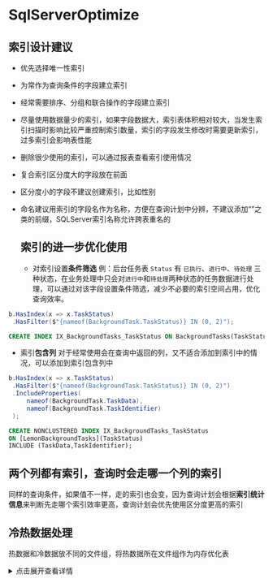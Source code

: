 # SqlServerOptimize

## 索引设计建议
- 优先选择唯一性索引
- 为常作为查询条件的字段建立索引
- 经常需要排序、分组和联合操作的字段建立索引
- 尽量使用数据量少的索引，如果字段数据大，索引表体积相对较大，当发生索引扫描时影响比较严重控制索引数量，索引的字段发生修改时需要更新索引，过多索引会影响表性能
- 删除很少使用的索引，可以通过报表查看索引使用情况
- 复合索引区分度大的字段放在前面
- 区分度小的字段不建议创建索引，比如性别
- 命名建议用索引的字段名作为名称，方便在查询计划中分辨，不建议添加“”之类的前缀，SQLServer索引名称允许跨表重名的

  ## 索引的进一步优化使用
  - 对索引设置**条件筛选**
     例：后台任务表 `Status` 有 `已执行`、`进行中`、`待处理` 三种状态，在业务处理中只会对`进行中`和`待处理`两种状态的任务数据进行处理，可以通过对该字段设置条件筛选，减少不必要的索引空间占用，优化查询效率。
```csharp
b.HasIndex(x => x.TaskStatus)
 .HasFilter($"{nameof(BackgroundTask.TaskStatus)} IN (0, 2)");
```
```sql
CREATE INDEX IX_BackgroundTasks_TaskStatus ON BackgroundTasks(TaskStatus) WHERE TaskStatus IN (0,2);
```
- 索引**包含列**
  对于经常使用会在查询中返回的列，又不适合添加到索引中的情况，可以添加到索引包含列中
```csharp
b.HasIndex(x => x.TaskStatus)
 .HasFilter($"{nameof(BackgroundTask.TaskStatus)} IN (0, 2)")
 .IncludeProperties(
     nameof(BackgroundTask.TaskData),
     nameof(BackgroundTask.TaskIdentifier)
 );
```
```sql
CREATE NONCLUSTERED INDEX IX_BackgroundTasks_TaskStatus
ON [LemonBackgroundTasks](TaskStatus)
INCLUDE (TaskData,TaskIdentifier);
```

## 两个列都有索引，查询时会走哪一个列的索引

同样的查询条件，如果值不一样，走的索引也会变，因为查询计划会根据**索引统计信息**来判断先走哪个索引效率更高，查询计划会优先使用区分度更高的索引


## 冷热数据处理

热数据和冷数据放不同的文件组，将热数据所在文件组作为内存优化表

<details>
  <summary>点击展开查看详情</summary>
# SQL Server冷热数据分离与内存优化表配置指南

在SQL Server中实现冷热数据分离并将热数据设置为内存优化表是一种高效的数据库优化策略，可以显著提升系统性能并降低存储成本。以下是详细的实现方案：

## 一、冷热数据分离基础

### 1. 冷热数据概念

- **热数据**：频繁访问和修改的数据，需要高性能存储和快速响应
- **冷数据**：不常访问的历史数据，对访问速度要求较低但需要长期保存

### 2. 区分标准

- **时间维度**：例如将1年内的订单数据视为热数据，1年以上的视为冷数据
- **访问频率**：高频访问的数据视为热数据，低频访问的视为冷数据

## 二、冷热数据分离实现方案

### 1. 使用文件组技术分离冷热数据

#### 创建文件组

```sql
-- 创建数据库时定义文件组
CREATE DATABASE [SalesDB] ON PRIMARY
(
    NAME = N'SalesDB_Primary',
    FILENAME = N'C:\Data\SalesDB_Primary.mdf'
),
FILEGROUP [HOT_DATA]
(
    NAME = N'SalesDB_HotData',
    FILENAME = N'D:\FastStorage\SalesDB_HotData.ndf'
),
FILEGROUP [COLD_DATA]
(
    NAME = N'SalesDB_ColdData',
    FILENAME = N'E:\Archive\SalesDB_ColdData.ndf'
)
LOG ON
(
    NAME = N'SalesDB_log',
    FILENAME = N'C:\Logs\SalesDB_log.ldf'
);
```

#### 将表分配到不同文件组

```sql
-- 热数据表（当前年度订单）
CREATE TABLE dbo.Orders_Current
(
    OrderID INT IDENTITY PRIMARY KEY,
    OrderDate DATETIME NOT NULL,
    CustomerID INT NOT NULL,
    Amount DECIMAL(18,2)
) ON [HOT_DATA];

-- 冷数据表（历史订单）
CREATE TABLE dbo.Orders_Archive
(
    OrderID INT NOT NULL,
    OrderDate DATETIME NOT NULL,
    CustomerID INT NOT NULL,
    Amount DECIMAL(18,2)
) ON [COLD_DATA];
```

### 2. 使用表分区实现冷热分离

```sql
-- 创建分区函数（按年份分区）
CREATE PARTITION FUNCTION OrderDateRangePFN(DATETIME)
AS RANGE RIGHT FOR VALUES 
(
    '2023-01-01', '2024-01-01', '2025-01-01'
);

-- 创建分区方案
CREATE PARTITION SCHEME OrderDateRangePS
AS PARTITION OrderDateRangePFN
TO 
(
    [COLD_DATA],  -- 2023年之前
    [COLD_DATA],  -- 2023年
    [HOT_DATA],   -- 2024年
    [HOT_DATA]    -- 2025年及以后
);

-- 创建分区表
CREATE TABLE dbo.Orders
(
    OrderID INT IDENTITY,
    OrderDate DATETIME NOT NULL,
    CustomerID INT NOT NULL,
    Amount DECIMAL(18,2),
    CONSTRAINT PK_Orders PRIMARY KEY (OrderID, OrderDate)
) ON OrderDateRangePS(OrderDate);
```

## 三、将热数据设置为内存优化表

### 1. 添加内存优化文件组

```sql
-- 添加内存优化文件组
ALTER DATABASE SalesDB 
ADD FILEGROUP MemoryFG CONTAINS MEMORY_OPTIMIZED_DATA;

-- 添加内存优化数据文件
ALTER DATABASE SalesDB 
ADD FILE 
(
    NAME = 'SalesDB_InMemory', 
    FILENAME = 'C:\Data\SalesDB_InMemory'
) TO FILEGROUP MemoryFG;
```

### 2. 创建内存优化热数据表

```sql
-- 创建内存优化热数据表
CREATE TABLE dbo.Orders_Hot_InMemory
(
    OrderID INT NOT NULL PRIMARY KEY NONCLUSTERED,
    OrderDate DATETIME NOT NULL,
    CustomerID INT NOT NULL,
    Amount DECIMAL(18,2),
    INDEX IX_OrderDate HASH (OrderDate) WITH (BUCKET_COUNT = 10000)
) WITH 
(
    MEMORY_OPTIMIZED = ON, 
    DURABILITY = SCHEMA_AND_DATA
);
```

### 3. 配置资源调控器（可选）

```sql
-- 创建专用资源池
ALTER RESOURCE GOVERNOR DISABLE;
GO

CREATE RESOURCE POOL HotDataPool
WITH
(
    MAX_CPU_PERCENT = 50,
    MAX_MEMORY_PERCENT = 30
);
GO

-- 将数据库绑定到资源池
EXEC sys.sp_xtp_bind_db_resource_pool 
    @database_name = N'SalesDB', 
    @pool_name = N'HotDataPool';
GO

-- 重新启用资源调控器
ALTER RESOURCE GOVERNOR RECONFIGURE;
GO

-- 使绑定生效
ALTER DATABASE [SalesDB] SET OFFLINE;
ALTER DATABASE [SalesDB] SET ONLINE;
```

## 四、数据迁移与维护策略

### 1. 定期迁移冷数据

```sql
-- 将超过1年的订单迁移到冷数据表
INSERT INTO dbo.Orders_Archive
SELECT * FROM dbo.Orders_Current
WHERE OrderDate < DATEADD(YEAR, -1, GETDATE());

-- 从热数据表中删除已迁移数据
DELETE FROM dbo.Orders_Current
WHERE OrderDate < DATEADD(YEAR, -1, GETDATE());
```

### 2. 自动化冷热数据迁移

```sql
-- 创建归档控制表
CREATE TABLE dbo.ArchiveControl
(
    TableName VARCHAR(100) PRIMARY KEY,
    RetentionPeriod INT, -- 保留月数
    LastArchiveDate DATETIME,
    Status VARCHAR(20)
);

-- 创建归档存储过程
CREATE PROCEDURE dbo.sp_ArchiveColdData
AS
BEGIN
    DECLARE @TableName VARCHAR(100)
    DECLARE @RetentionPeriod INT
    
    -- 获取需要归档的表
    SELECT @TableName = TableName,
           @RetentionPeriod = RetentionPeriod
    FROM dbo.ArchiveControl
    WHERE Status = 'ACTIVE';
    
    -- 执行归档
    BEGIN TRY
        BEGIN TRANSACTION;
        
        -- 迁移数据到归档表
        EXEC('INSERT INTO ' + @TableName + '_Archive
              SELECT * FROM ' + @TableName + '
              WHERE OrderDate < DATEADD(MONTH, -' + @RetentionPeriod + ', GETDATE())');
              
        -- 删除原表数据
        EXEC('DELETE FROM ' + @TableName + '
              WHERE OrderDate < DATEADD(MONTH, -' + @RetentionPeriod + ', GETDATE())');
              
        -- 更新归档日期
        UPDATE dbo.ArchiveControl
        SET LastArchiveDate = GETDATE()
        WHERE TableName = @TableName;
        
        COMMIT;
    END TRY
    BEGIN CATCH
        ROLLBACK;
        -- 记录错误日志
    END CATCH;
END;
```

## 五、注意事项与最佳实践

1. **内存管理**：内存优化表会消耗大量内存，需合理规划服务器内存资源

2. **数据类型限制**：内存优化表不支持TEXT、NTEXT等数据类型，需注意转换

3. **持久性选择**：
   - `SCHEMA_AND_DATA`：同时持久化架构和数据（默认）
   - `SCHEMA_ONLY`：仅持久化架构，重启后数据丢失（适用于临时数据）

4. **索引策略**：内存优化表使用特殊的哈希或范围索引，需根据查询模式设计

5. **备份策略**：
   - 对热数据文件组和内存优化表更频繁备份
   - 对冷数据文件组减少备份频率

6. **性能监控**：定期使用SQL Server Profiler和性能监控工具监测系统性能

通过以上方案，您可以实现SQL Server中冷热数据的有效分离，并将热数据设置为内存优化表，从而显著提升系统性能并优化存储成本。
</details>
